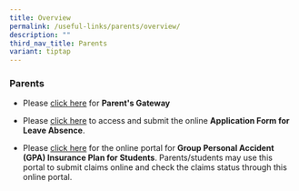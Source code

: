 ```yaml
---
title: Overview
permalink: /useful-links/parents/overview/
description: ""
third_nav_title: Parents
variant: tiptap
---
```

<h3>Parents</h3>
<ul>
<li>
<p>Please&nbsp;<a href="https://pg.moe.edu.sg/" rel="noopener noreferrer nofollow" target="_blank">click here</a>&nbsp;for&nbsp;<strong>Parent's Gateway</strong>
</p>
</li>
<li>
<p>Please&nbsp;<a href="https://go.gov.sg/applicationforloa" rel="noopener noreferrer nofollow" target="_blank">click here</a>&nbsp;to
access and submit the online&nbsp;<strong>Application Form for Leave Absence</strong>.</p>
</li>
<li>
<p>Please&nbsp;<a href="https://www.income.com.sg/studentgpa" rel="noopener noreferrer nofollow" target="_blank">click here</a>&nbsp;for
the online portal for&nbsp;<strong>Group Personal Accident (GPA) Insurance Plan for Students</strong>.
Parents/students may use this portal to submit claims online and check
the claims status through this online portal.</p>
</li>
</ul>
<p></p>